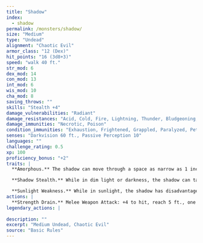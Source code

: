 ```yaml
---
title: "Shadow"
index:
  - shadow
permalink: /monsters/shadow/
size: "Medium"
type: "Undead"
alignment: "Chaotic Evil"
armor_class: "12 (Dex)"
hit_points: "16 (3d8+3)"
speed: "walk 40 ft."
str_mod: 6
dex_mod: 14
con_mod: 13
int_mod: 6
wis_mod: 10
cha_mod: 8
saving_throws: ""
skills: "Stealth +4"
damage_vulnerabilities: "Radiant"
damage_resistances: "Acid, Cold, Fire, Lightning, Thunder, Bludgeoning, Piercing, And Slashing From Nonmagical Weapons"
damage_immunities: "Necrotic, Poison"
condition_immunities: "Exhaustion, Frightened, Grappled, Paralyzed, Petrified, Poisoned, Prone, Restrained"
senses: "Darkvision 60 ft., Passive Perception 10"
languages: ""
challenge_rating: 0.5
xp: 100
proficiency_bonus: "+2"
traits: |
  **Amorphous.** The shadow can move through a space as narrow as 1 inch wide without squeezing.

  **Shadow Stealth.** While in dim light or darkness, the shadow can take the Hide action as a bonus action. Its stealth bonus is also improved to +6.

  **Sunlight Weakness.** While in sunlight, the shadow has disadvantage on attack rolls, ability checks, and saving throws.
actions: |
  **Strength Drain.** Melee Weapon Attack: +4 to hit, reach 5 ft., one creature. Hit: 9 (2d6 + 2) necrotic damage, and the target's Strength score is reduced by 1d4. The target dies if this reduces its Strength to 0. Otherwise, the reduction lasts until the target finishes a short or long rest. If a non-evil humanoid dies from this attack, a new shadow rises from the corpse 1d4 hours later.  
legendary_actions: |
  
description: ""
excerpt: "Medium Undead, Chaotic Evil"
source: "Basic Rules"
---
```

